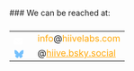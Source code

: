 <style>
  .hidden-email { 
    display: none;
    text-align: center;
    color:#ffA707
  }
.bluesky {
    text-align: center;
    color:#ffA707 !important;
}

.container {
    width: 100vw;
    text-align: center;
    align-content: center;
}

.contact {
    
}

div.container table {
    border: none !important;
    background: transparent !important;
    margin: 24px auto !important;
}
td.left {
    text-align: center; 
   
    padding-right: 16px;
    padding-bottom: 4px;
    position:relative;
    top: 2px;
}
td.right {
    text-align: left;
}

</style>

<br/>
### We can be reached at:
<div class = "container">
  <table>
    <!-- em@il-->
    <tr>
        <td class="left">            
            <svg style="position: relative; top: 3px; padding-right: 2px;" xmlns="http://www.w3.org/2000/svg" height="16" width="16" viewBox="0 0 512 512"><
               <path fill="#ffffff" d="M48 64C21.5 64 0 85.5 0 112c0 15.1 7.1 29.3 19.2 38.4L236.8 313.6c11.4 8.5 27 8.5 38.4 
                    0L492.8 150.4c12.1-9.1 19.2-23.3 19.2-38.4c0-26.5-21.5-48-48-48L48 64zM0 176L0 384c0 35.3 28.7 64 64 64l384 
                    0c35.3 0 64-28.7 64-64l0-208L294.4 339.2c-22.8 17.1-54 17.1-76.8 0L0 176z"/>
            </svg>
        </td>
        <td class="right">
            <span class="hidden-email">info</span><span>@</span><span class="hidden-email">hiivelabs.com</span>
        </td>
    </tr>
    <!-- bluesky -->
    <tr>
        <td class="left">
            <!--!Font Awesome Free 6.6.0 by @fontawesome - https://fontawesome.com License - https://fontawesome.com/license/free Copyright 2024 Fonticons, Inc.-->
            <svg xmlns="http://www.w3.org/2000/svg" height="16" width="16" viewBox="0 0 576 512">
                <path fill="#74C0FC" d="M407.8 294.7c-3.3-.4-6.7-.8-10-1.3c3.4 .4 6.7 .9 10 1.3zM288 227.1C261.9 
                    176.4 190.9 81.9 124.9 35.3C61.6-9.4 37.5-1.7 21.6 5.5C3.3 13.8 0 41.9 0 58.4S9.1 194 15 213.9c19.5 65.7 89.1 
                    87.9 153.2 80.7c3.3-.5 6.6-.9 10-1.4c-3.3 .5-6.6 1-10 1.4C74.3 308.6-9.1 342.8 100.3 464.5C220.6 589.1 265.1 
                    437.8 288 361.1c22.9 76.7 49.2 222.5 185.6 103.4c102.4-103.4 28.1-156-65.8-169.9c-3.3-.4-6.7-.8-10-1.3c3.4 .4 
                    6.7 .9 10 1.3c64.1 7.1 133.6-15.1 153.2-80.7C566.9 194 576 75 576 
                    58.4s-3.3-44.7-21.6-52.9c-15.8-7.1-40-14.9-103.2 29.8C385.1 81.9 314.1 176.4 288 227.1z"/>
            </svg>
        </td>
        <td class="right">
            <span>@</span><a class="bluesky" href="https://bsky.app/profile/hiive.bsky.social" target="_blank">hiive.bsky.social</a>
        </td>
    </tr>
  </table>
</div>

<style>
  .hidden-email { display: inline; }
</style>
